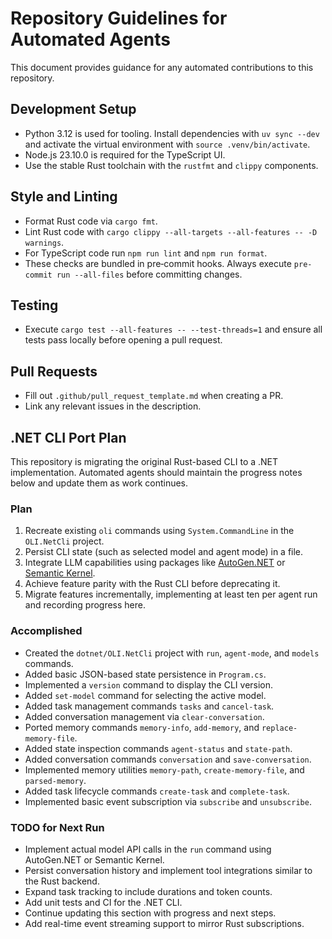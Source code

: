 # Repository Guidelines for Automated Agents

This document provides guidance for any automated contributions to this
repository.

## Development Setup
- Python 3.12 is used for tooling. Install dependencies with `uv sync --dev`
  and activate the virtual environment with `source .venv/bin/activate`.
- Node.js 23.10.0 is required for the TypeScript UI.
- Use the stable Rust toolchain with the `rustfmt` and `clippy` components.

## Style and Linting
- Format Rust code via `cargo fmt`.
- Lint Rust code with `cargo clippy --all-targets --all-features -- -D warnings`.
- For TypeScript code run `npm run lint` and `npm run format`.
- These checks are bundled in pre‑commit hooks. Always execute
  `pre-commit run --all-files` before committing changes.

## Testing
- Execute `cargo test --all-features -- --test-threads=1` and ensure all tests
  pass locally before opening a pull request.

## Pull Requests
- Fill out `.github/pull_request_template.md` when creating a PR.
- Link any relevant issues in the description.

## .NET CLI Port Plan

This repository is migrating the original Rust-based CLI to a .NET implementation. Automated agents should maintain the progress notes below and update them as work continues.

### Plan
1. Recreate existing `oli` commands using `System.CommandLine` in the `OLI.NetCli` project.
2. Persist CLI state (such as selected model and agent mode) in a file.
3. Integrate LLM capabilities using packages like [AutoGen.NET](https://github.com/microsoft/autogen) or [Semantic Kernel](https://github.com/microsoft/semantic-kernel).
4. Achieve feature parity with the Rust CLI before deprecating it.
5. Migrate features incrementally, implementing at least ten per agent run and recording progress here.

### Accomplished
- Created the `dotnet/OLI.NetCli` project with `run`, `agent-mode`, and `models` commands.
- Added basic JSON-based state persistence in `Program.cs`.
- Implemented a `version` command to display the CLI version.
- Added `set-model` command for selecting the active model.
- Added task management commands `tasks` and `cancel-task`.
- Added conversation management via `clear-conversation`.
- Ported memory commands `memory-info`, `add-memory`, and `replace-memory-file`.
- Added state inspection commands `agent-status` and `state-path`.
- Added conversation commands `conversation` and `save-conversation`.
- Implemented memory utilities `memory-path`, `create-memory-file`, and `parsed-memory`.
- Added task lifecycle commands `create-task` and `complete-task`.
- Implemented basic event subscription via `subscribe` and `unsubscribe`.

### TODO for Next Run
- Implement actual model API calls in the `run` command using AutoGen.NET or Semantic Kernel.
- Persist conversation history and implement tool integrations similar to the Rust backend.
- Expand task tracking to include durations and token counts.
- Add unit tests and CI for the .NET CLI.
- Continue updating this section with progress and next steps.
- Add real-time event streaming support to mirror Rust subscriptions.
